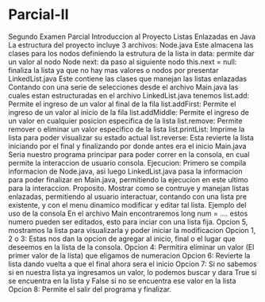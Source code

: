 # Parcial-II
Segundo Examen Parcial
Introduccion al Proyecto Listas Enlazadas en Java
La estructura del proyecto incluye 3 archivos:
Node.java Este almacena las clases para los nodos definiendo la estrutura de la lista
  in data: permite dar un valor al nodo
  Node next: da paso al siguiente nodo
  this.next = null: finaliza la lista ya que no hay mas valores o nodos por presentar
LinkedList.java Este contiene las clases que manejan las listas enlazadas
Contando con una serie de selecciones desde el archivo Main.java las cuales estan estructuradas en el archivo LinkedList.java tenemos
  list.add: Permite el ingreso de un valor al final de la fila
  list.addFirst: Permite el ingreso de un valor al inicio de la fila
  list.addMiddle: Permite el ingreso de un valor en cualquier posicion especifica de la lista
  list.remove: Permite remover o eliminar un valor especifico de la lista
  list.printList: Imprime la lista para poder visualizar su estado actual
  list.reverse: Esta revierte la lista iniciando por el final y finalizando por donde antes era el inicio
Main.java Seria nuestro programa principar para poder correr en la consola, en cual permite la interaccion de usuario consola.
Ejecucion:
Primero se compila informacion de Node.java, asi luego LinkedList.java pasa la informacion para poder finalizar en Main.java, permitiendo la ejecucion en este ultimo para la interaccion.
Proposito.
Mostrar como se contruye y manejan listas enlazadas, permitiendo al usuario interactuar, contando con una lista pre existente, y con el menu dinamico modificar y editar tal lista.
Ejemplo del uso de la consola
En el archivo Main encontraremos long num = ....
estos numero pueden ser editados, esto para inciar con una lista fija.
Opcion 5, mostramos la lista para visualizarla y poder iniciar la modificacion
Opcion 1, 2 o 3: Estas nos dan la opcion de agregar al inicio, final o el lugar que deseemos en la lista de la consola.
Opcion 4: Permitira eliminar un valor (El primer valor de la lista) que eligamos de numeracion
Opcion 6: Revierte la lista dando vuelta a que el final ahora sera el inicio
Opcion 7: Si no sabemos si en nuestra lista ya ingresamos un valor, lo podemos buscar y dara True si se encuentra en la lista y False si no se encuentra ese valor en la lista
Opcion 8: Permite el salir del programa y finalizar.
